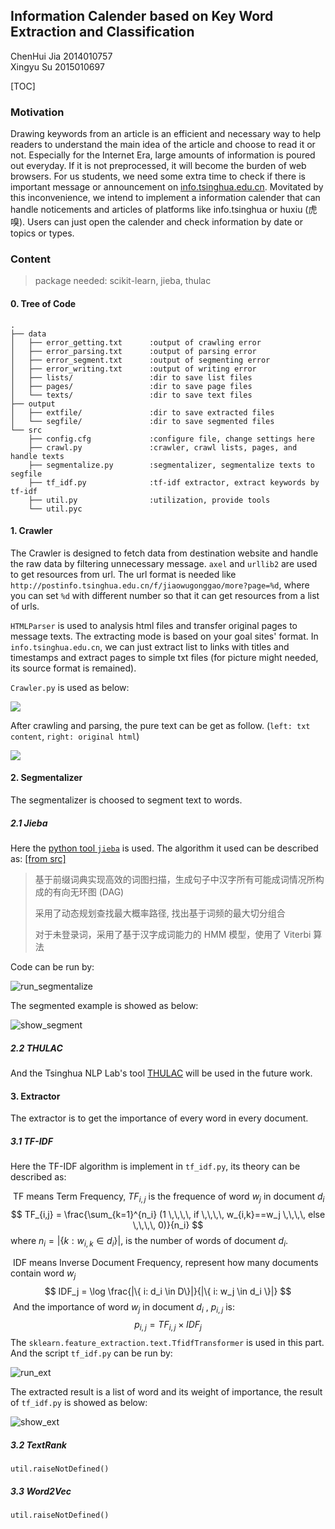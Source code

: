 ## Information Calender based on Key Word Extraction and Classification

ChenHui Jia 2014010757<br>Xingyu Su 2015010697

[TOC]

### Motivation

Drawing keywords from an article is an efficient and necessary way to help readers to understand the main idea of the article and choose to read it or not. Especially for the Internet Era, large amounts of information is poured out everyday. If it is not preprocessed, it will become the burden of web browsers.
For us students, we need some extra time to check if there is important message or announcement on [info.tsinghua.edu.cn](info.tsinghua.edu.cn). Movitated by this inconvenience, we intend to implement a information calender that can handle noticements and articles of platforms like info.tsinghua or huxiu (虎嗅). Users can just open the calender and check information by date or topics or types.

### Content

> package needed: scikit-learn, jieba, thulac

#### 0. Tree of Code

``` shell
.
├── data
│   ├── error_getting.txt      :output of crawling error
│   ├── error_parsing.txt      :output of parsing error
│   ├── error_segment.txt      :output of segmenting error
│   ├── error_writing.txt      :output of writing error
│   ├── lists/                 :dir to save list files
│   ├── pages/                 :dir to save page files
│   └── texts/                 :dir to save text files
├── output
│   ├── extfile/               :dir to save extracted files
│   └── segfile/               :dir to save segmented files
└── src
    ├── config.cfg             :configure file, change settings here
    ├── crawl.py               :crawler, crawl lists, pages, and handle texts
    ├── segmentalize.py        :segmentalizer, segmentalize texts to segfile
    ├── tf_idf.py              :tf-idf extractor, extract keywords by tf-idf
    ├── util.py                :utilization, provide tools 
    └── util.pyc
```

#### 1. Crawler

The Crawler is designed to fetch data from destination website and handle the raw data by filtering unnecessary message. `axel` and `urllib2` are used to get resources from url. The url format is needed like `http://postinfo.tsinghua.edu.cn/f/jiaowugonggao/more?page=%d`, where you can set `%d` with different number so that it can get resources from a list of urls.

`HTMLParser` is used to analysis html files and transfer original pages to message texts. The extracting mode is based on your goal sites' format. In `info.tsinghua.edu.cn`, we can just extract list to links with titles and timestamps and extract pages to simple txt files (for picture might needed, its source format is remained).

`Crawler.py` is used as below:

![](res/run_crawl.png)

After crawling and parsing, the pure text can be get as follow. (`left: txt content`, `right: original html`)

![](res/show_text.png)

#### 2. Segmentalizer

The segmentalizer is choosed to segment text to words.

##### 2.1 Jieba

Here the [python tool `jieba`](https://pypi.org/project/jieba/) is used. The algorithm it used can be described as: [[from src]](https://github.com/fxsjy/jieba)

>  基于前缀词典实现高效的词图扫描，生成句子中汉字所有可能成词情况所构成的有向无环图 (DAG)
>
> 采用了动态规划查找最大概率路径, 找出基于词频的最大切分组合
>
> 对于未登录词，采用了基于汉字成词能力的 HMM 模型，使用了 Viterbi 算法

Code can be run by:

![run_segmentalize](res/run_segmentalize.png)

The segmented example is showed as below:

![show_segment](res/show_segment.png)

##### 2.2 THULAC

And the Tsinghua NLP Lab's tool [THULAC](thulac.thunlp.org) will be used in the future work.

#### 3. Extractor

The extractor is to get the importance of every word in every document.

##### 3.1 TF-IDF

Here the TF-IDF algorithm is implement in `tf_idf.py`, its theory can be described as:

​	TF means Term Frequency, $TF_{i,j}$ is the frequence of word $w_j$ in document $d_i$
$$
TF_{i,j} = \frac{\sum_{k=1}^{n_i} (1 \,\,\,\, if \,\,\,\, w_{i,k}==w_j \,\,\,\, else \,\,\,\, 0)}{n_i}
$$
where $n_i =  |\{k: w_{i,k} \in d_i \}|$, is the number of words of document $d_i$.

​	IDF means Inverse Document Frequency, represent how many documents contain word $w_{j}$
$$
IDF_j = \log \frac{|\{ i: d_i \in D\}|}{|\{ i: w_j \in d_i \}|}
$$
​	And the importance of word $w_j$ in document $d_i$ , $p_{i,j}$ is:
$$
p_{i,j} = TF_{i,j} \times IDF_{j}
$$
The `sklearn.feature_extraction.text.TfidfTransformer` is used in this part. And the script `tf_idf.py` can be run by:

![run_ext](res/run_ext.png)

The extracted result is a list of word and its weight of importance, the result of `tf_idf.py` is showed as below:

![show_ext](res/show_ext.png)

##### 3.2 TextRank

```
util.raiseNotDefined()
```

##### 3.3 Word2Vec

```
util.raiseNotDefined()
```